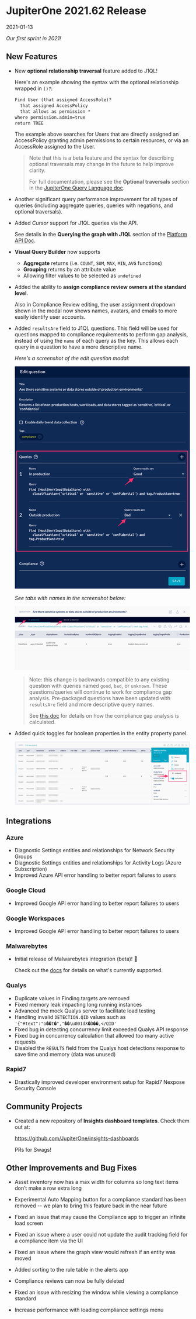 # JupiterOne 2021.62 Release

2021-01-13

_Our first sprint in 2021!_

## New Features

- New **optional relationship traversal** feature added to J1QL! 

  Here's an example showing the syntax with the optional relationship wrapped in
  `()?`:

  ```j1ql
  Find User (that assigned AccessRole)?
    that assigned AccessPolicy
    that allows as permission *
  where permission.admin=true
  return TREE
  ```

  The example above searches for Users that are directly assigned an
  AccessPolicy granting admin permissions to certain resources, or via an
  AccessRole assigned to the User.

  > Note that this is a beta feature and the syntax for describing optional
  > traversals may change in the future to help improve clarity. 
  > 
  > For full documentation, please see the **Optional traversals** section in the
  > [JupiterOne Query Language doc](../docs/jupiterone-query-language.md).

- Another significant query performance improvement for all types of queries
  (including aggregate queries, queries with negations, and optional
  traversals).

- Added _Cursor_ support for J1QL queries via the API. 

  See details in the **Querying the graph with J1QL** section of the 
  [Platform API Doc](../docs/jupiterone-api.md).

- **Visual Query Builder** now supports

  * **Aggregate** returns (i.e. `COUNT`, `SUM`, `MAX`, `MIN`, `AVG` functions)
  * **Grouping** returns by an attribute value
  * Allowing filter values to be selected as `undefined`

- Added the ability to **assign compliance review owners at the standard level**.

  Also in Compliance Review editing, the user assignment dropdown shown in the
  modal now shows names, avatars, and emails to more easily identify user
  accounts.

- Added `resultsAre` field to J1QL questions. This field will be used for
  questions mapped to compliance requirements to perform gap analysis, instead
  of using the `name` of each query as the key. This allows each query in a
  question to have a more descriptive name.

  _Here's a screenshot of the edit question modal:_

  ![edit-question](../assets/query-question-edit-name-results.png)

  _See tabs with names in the screenshot below:_

  ![question-tabs](../assets/query-question-result-named-tabs.png)

  > Note: this change is backwards compatible to any existing question with queries
  > named `good`, `bad`, or `unknown`. These questions/queries will continue to
  > work for compliance gap analysis. Pre-packaged questions have been updated with
  > `resultsAre` field and more descriptive query names.
  > 
  > See [this doc](../guides/compliance/compliance-gap-analysis.md) for details
  > on how the compliance gap analysis is calculated.

- Added quick toggles for boolean properties in the entity property panel.

  ![entity-toggles](../assets/entity-property-toggles.png)

## Integrations

### Azure

- Diagnostic Settings entities and relationships for Network Security Groups
- Diagnostic Settings entities and relationships for Activity Logs (Azure Subscription)
- Improved Azure API error handling to better report failures to users

### Google Cloud

- Improved Google API error handling to better report failures to users

### Google Workspaces

- Improved Google API error handling to better report failures to users

### Malwarebytes <i class="fas fa-asterisk"></i>

- Initial release of Malwarebytes integration (beta)! 🎉

  Check out the [docs](https://github.com/JupiterOne/graph-malwarebytes/blob/master/docs/jupiterone.md) 
  for details on what's currently supported.

### Qualys

- Duplicate values in Finding.targets are removed
- Fixed memory leak impacting long running instances
- Advanced the mock Qualys server to facilitate load testing
- Handling invalid `DETECTION.QID` values such as `'{"#text":"o��t�","��\u001dX�Ď��,</QID'`
- Fixed bug in detecting concurrency limit exceeded Qualys API response
- Fixed bug in concurrency calculation that allowed too many active requests
- Disabled the `RESULTS` field from the Qualys host detections response to save time and memory (data was unused)

### Rapid7

- Drastically improved developer environment setup for Rapid7 Nexpose Security Console

## Community Projects

- Created a new repository of **Insights dashboard templates**. Check them out at:

  <https://github.com/JupiterOne/insights-dashboards>

  PRs for Swags!

## Other Improvements and Bug Fixes

- Asset inventory now has a max width for columns so long text items don’t make a row extra long

- Experimental Auto Mapping button for a compliance standard has been removed --
  we plan to bring this feature back in the near future

- Fixed an issue that may cause the Compliance app to trigger an infinite load screen

- Fixed an issue where a user could not update the audit tracking field for a compliance item via the UI

- Fixed an issue where the graph view would refresh if an entity was moved

- Added sorting to the rule table in the alerts app

- Compliance reviews can now be fully deleted

- Fixed an issue with resizing the window while viewing a compliance standard

- Increase performance with loading compliance settings menu
